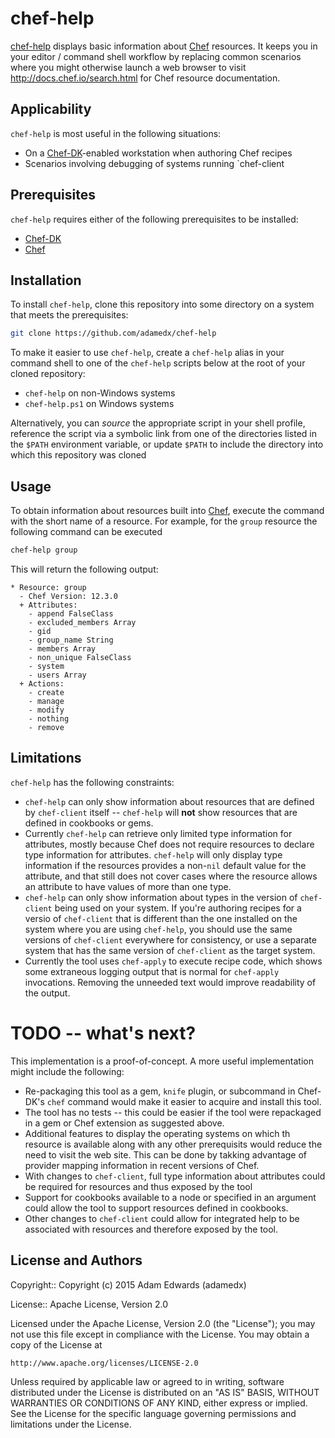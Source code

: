 # chef-help

[chef-help](https://github.com/adamedx/chef-help) displays basic information about
[Chef](https://github.com/chef/chef) resources. It keeps you in your
editor / command shell workflow by replacing common scenarios where
you might otherwise launch a web browser to visit
http://docs.chef.io/search.html for Chef resource documentation.

## Applicability
`chef-help` is most useful in the following situations:

* On a [Chef-DK](https://github.com/chef/chef-dk)-enabled workstation
when authoring Chef recipes
* Scenarios involving debugging of systems running `chef-client

## Prerequisites

`chef-help` requires either of the following prerequisites to be installed:

* [Chef-DK](https://github.com/chef/chef-dk)
* [Chef](https://github.com/chef/chef)

## Installation

To install `chef-help`, clone this repository into some directory on a
system that meets the prerequisites:

```sh
git clone https://github.com/adamedx/chef-help
```

To make it easier to use `chef-help`, create a `chef-help` alias in your
command shell to one of the `chef-help` scripts below at the root of your cloned
repository:

* `chef-help` on non-Windows systems
* `chef-help.ps1` on Windows systems

Alternatively, you can *source* the appropriate script in your shell
profile, reference the script via a symbolic link from one of the
directories listed in the `$PATH` environment variable, or update
`$PATH` to include the directory into which this repository was cloned

## Usage

To obtain information about resources built into
[Chef](https://github.com/chef/chef), execute the command with the
short name of a resource. For example, for the `group` resource the
following command can be executed

```sh
chef-help group
```

This will return the following output:

```
* Resource: group
  - Chef Version: 12.3.0
  + Attributes:
    - append FalseClass
    - excluded_members Array
    - gid
    - group_name String
    - members Array
    - non_unique FalseClass
    - system
    - users Array
  + Actions:
    - create
    - manage
    - modify
    - nothing
    - remove
```
## Limitations

`chef-help` has the following constraints:

* `chef-help` can only show information about resources that are defined
  by `chef-client` itself -- `chef-help` will **not** show resources
  that are defined in cookbooks or gems.
* Currently `chef-help` can retrieve only limited type information for
  attributes, mostly because Chef does not require resources to
  declare type information for attributes. `chef-help` will only
  display type information if the resources provides a non-`nil` default value
  for the attribute, and that still does not cover cases where the
  resource allows an attribute to have values of more than one type.
* `chef-help` can only show information about types in the version of
  `chef-client` being used on your system. If you're authoring recipes
  for a versio of `chef-client` that is different than the one
  installed on the system where you are using `chef-help`, you should
  use the same versions of `chef-client` everywhere for consistency,
  or use a separate system that has the same version of `chef-client`
  as the target system.
* Currently the tool uses `chef-apply` to execute recipe code, which
  shows some extraneous logging output that is normal for `chef-apply`
  invocations. Removing the unneeded text would improve readability of
  the output.

# TODO -- what's next?

This implementation is a proof-of-concept. A more useful
implementation might include the following:

* Re-packaging this tool as a gem, `knife` plugin, or subcommand in
  Chef-DK's `chef` command would make it easier to acquire and install
  this tool.
* The tool has no tests -- this could be easier if the tool were
  repackaged in a gem or Chef extension as suggested above.
* Additional features to display the operating systems on which th
  resource is available along with any other prerequisits would reduce the need to visit the web site.
  This can be done by takking advantage of provider mapping
  information in recent versions of Chef.
* With changes to `chef-client`, full type information about attributes could
  be required for resources and thus exposed by the tool
* Support for cookbooks available to a node or specified in an
  argument could allow the tool to support resources defined in
  cookbooks.
* Other changes to `chef-client` could allow for integrated help to be
  associated with resources and therefore exposed by the tool.

License and Authors
-------------------
Copyright:: Copyright (c) 2015 Adam Edwards (adamedx)

License:: Apache License, Version 2.0

Licensed under the Apache License, Version 2.0 (the "License");
you may not use this file except in compliance with the License.
You may obtain a copy of the License at

    http://www.apache.org/licenses/LICENSE-2.0

Unless required by applicable law or agreed to in writing, software
distributed under the License is distributed on an "AS IS" BASIS,
WITHOUT WARRANTIES OR CONDITIONS OF ANY KIND, either express or implied.
See the License for the specific language governing permissions and
limitations under the License.

